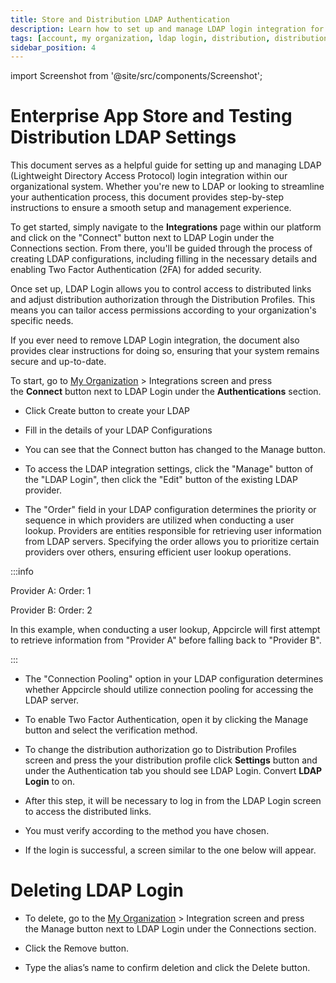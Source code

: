 ```yaml
---
title: Store and Distribution LDAP Authentication
description: Learn how to set up and manage LDAP login integration for your organization in Appcircle
tags: [account, my organization, ldap login, distribution, distribution profile, authentication, 2fa]
sidebar_position: 4
---
```


import Screenshot from '@site/src/components/Screenshot';

# Enterprise App Store and Testing Distribution LDAP Settings

This document serves as a helpful guide for setting up and managing LDAP (Lightweight Directory Access Protocol) login integration within our organizational system.
Whether you're new to LDAP or looking to streamline your authentication process, this document provides step-by-step instructions to ensure a smooth setup and management experience.

To get started, simply navigate to the **Integrations** page within our platform and click on the "Connect" button next to LDAP Login under the Connections section.
From there, you'll be guided through the process of creating LDAP configurations, including filling in the necessary details and enabling Two Factor Authentication (2FA) for added security.

Once set up, LDAP Login allows you to control access to distributed links and adjust distribution authorization through the Distribution Profiles.
This means you can tailor access permissions according to your organization's specific needs.

If you ever need to remove LDAP Login integration, the document also provides clear instructions for doing so, ensuring that your system remains secure and up-to-date.

To start, go to [My Organization](/account/my-organization) > Integrations screen and press the **Connect** button next to LDAP Login under the **Authentications** section.

<Screenshot url='https://cdn.appcircle.io/docs/assets/ldap-login1.png' />

- Click Create button to create your LDAP

<Screenshot url='https://cdn.appcircle.io/docs/assets/ldap-login2.png' />

- Fill in the details of your LDAP Configurations

<Screenshot url='https://cdn.appcircle.io/docs/assets/ldap-login3.png' />

- You can see that the Connect button has changed to the Manage button.

<Screenshot url='https://cdn.appcircle.io/docs/assets/ldap-login4.png' />

- To access the LDAP integration settings, click the "Manage" button of the "LDAP Login", then click the "Edit" button of the existing LDAP provider.

<Screenshot url='https://cdn.appcircle.io/docs/assets/ldap-login-configuration-edit.png' />

- The "Order" field in your LDAP configuration determines the priority or sequence in which providers are utilized when conducting a user lookup.
  Providers are entities responsible for retrieving user information from LDAP servers.
  Specifying the order allows you to prioritize certain providers over others, ensuring efficient user lookup operations.

<Screenshot url='https://cdn.appcircle.io/docs/assets/ldap-login-order.png' />

:::info

Provider A: Order: 1

Provider B: Order: 2

In this example, when conducting a user lookup, Appcircle will first attempt to retrieve information from "Provider A" before falling back to "Provider B".

:::

- The "Connection Pooling" option in your LDAP configuration determines whether Appcircle should utilize connection pooling for accessing the LDAP server.

<Screenshot url='https://cdn.appcircle.io/docs/assets/ldap-login-connection-pooling.png' />

- To enable Two Factor Authentication, open it by clicking the Manage button and select the verification method.

<Screenshot url='https://cdn.appcircle.io/docs/assets/ldap-login5.png' />

- To change the distribution authorization go to Distribution Profiles screen and press the your distribution profile click **Settings** button and under the Authentication tab you should see LDAP Login. Convert **LDAP Login** to on.

<Screenshot url='https://cdn.appcircle.io/docs/assets/ldap-login6.png' />

- After this step, it will be necessary to log in from the LDAP Login screen to access the distributed links.

<Screenshot url='https://cdn.appcircle.io/docs/assets/ldap-login7.png' />

- You must verify according to the method you have chosen.

<Screenshot url='https://cdn.appcircle.io/docs/assets/ldap-login8.png' />

- If the login is successful, a screen similar to the one below will appear.

<Screenshot url='https://cdn.appcircle.io/docs/assets/ldap-login9.png' />

# Deleting LDAP Login

- To delete, go to the [My Organization](/account/my-organization) > Integration screen and press the Manage button next to LDAP Login under the Connections section.

<Screenshot url='https://cdn.appcircle.io/docs/assets/ldap-login10.png' />

- Click the Remove button.

<Screenshot url='https://cdn.appcircle.io/docs/assets/ldap-login11.png' />

- Type the alias’s name to confirm deletion and click the Delete button.

<Screenshot url='https://cdn.appcircle.io/docs/assets/ldap-login12.png' />

